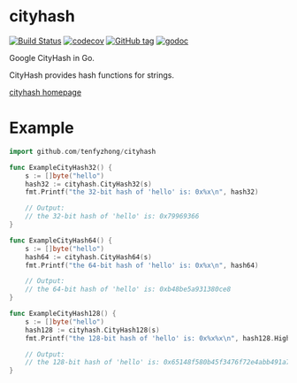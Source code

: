 # cityhash
[![Build Status](https://travis-ci.org/tenfyzhong/cityhash.svg?branch=master)](https://travis-ci.org/tenfyzhong/cityhash)
[![codecov](https://codecov.io/gh/tenfyzhong/cityhash/branch/master/graph/badge.svg)](https://codecov.io/gh/tenfyzhong/cityhash)
[![GitHub tag](https://img.shields.io/github/tag/tenfyzhong/cityhash.svg)](https://github.com/tenfyzhong/cityhash/tags)
[![godoc](https://img.shields.io/badge/godoc-cityhash-yellow.svg?style=flat)](https://godoc.org/pkg/github.com/tenfyzhong/cityhash)

Google CityHash in Go. 

CityHash provides hash functions for strings. 

[cityhash homepage](https://github.com/google/cityhash)

# Example
```go
import github.com/tenfyzhong/cityhash

func ExampleCityHash32() {
	s := []byte("hello")
	hash32 := cityhash.CityHash32(s)
	fmt.Printf("the 32-bit hash of 'hello' is: 0x%x\n", hash32)

	// Output:
	// the 32-bit hash of 'hello' is: 0x79969366
}

func ExampleCityHash64() {
	s := []byte("hello")
	hash64 := cityhash.CityHash64(s)
	fmt.Printf("the 64-bit hash of 'hello' is: 0x%x\n", hash64)

	// Output:
	// the 64-bit hash of 'hello' is: 0xb48be5a931380ce8
}

func ExampleCityHash128() {
	s := []byte("hello")
	hash128 := cityhash.CityHash128(s)
	fmt.Printf("the 128-bit hash of 'hello' is: 0x%x%x\n", hash128.High64(), hash128.Low64())

	// Output:
	// the 128-bit hash of 'hello' is: 0x65148f580b45f3476f72e4abb491a74a
}
```

